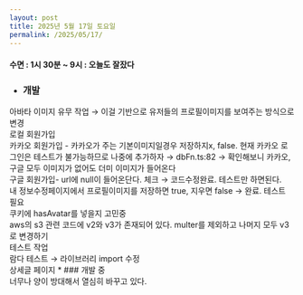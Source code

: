 ```yaml
---
layout: post
title: 2025년 5월 17일 토요일
permalink: /2025/05/17/
---
```

#### 수면 : 1시 30분 ~ 9시 : 오늘도 잘잤다<br/>
* ### 개발<br/>
아바타 이미지 유무 작업 → 이걸 기반으로 유저들의 프로필이미지를 보여주는 방식으로 변경<br/>
로컬 회원가입<br/>
카카오 회원가입 - 카카오가 주는 기본이미지일경우 저장하지x, false. 현재 카카오 로그인은 테스트가 불가능하므로 나중에 추가하자 → dbFn.ts:82 → 확인해보니 카카오, 구글 모두 이미지가 없어도 더미 이미지가 들어온다<br/>
구글 회원가입- url에 null이 들어온단다. 체크 → 코드수정완료. 테스트만 하면된다.<br/>
내 정보수정페이지에서 프로필이미지를 저장하면 true, 지우면 false → 완료. 테스트 필요<br/>
쿠키에 hasAvatar를 넣을지 고민중<br/>
aws의 s3 관련 코드에 v2와 v3가 존재되어 있다. multer를 제외하고 나머지 모두 v3로 변경하기<br/>
테스트 작업<br/>
람다 테스트 → 라이브러리 import 수정<br/>
상세글 페이지 * ### 개발 중<br/>
너무나 양이 방대해서 열심히 바꾸고 있다.